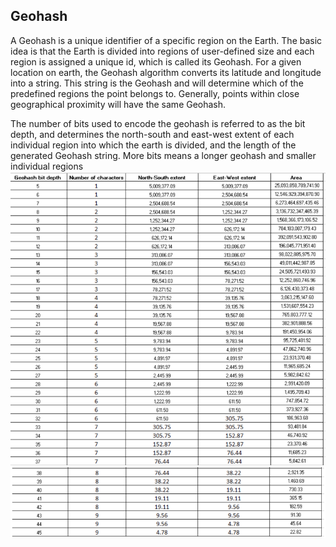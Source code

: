 ## Geohash ##

A Geohash is a unique identifier of a specific region on the Earth. The basic idea is that the Earth is divided into regions of user-defined size and each region is assigned a unique id, which is called its Geohash. For a given location on earth, the Geohash algorithm converts its latitude and longitude into a string. This string is the Geohash and will determine which of the predefined regions the point belongs to. Generally, points within close geographical proximity will have the same Geohash.

The number of bits used to encode the geohash is referred to as the bit depth, and determines the north-south and east-west extent of each individual region into which the earth is divided, and the length of the generated Geohash string. More bits means a longer geohash and smaller individual regions
![img_4.png](img_4.png)
![img_6.png](img_6.png)